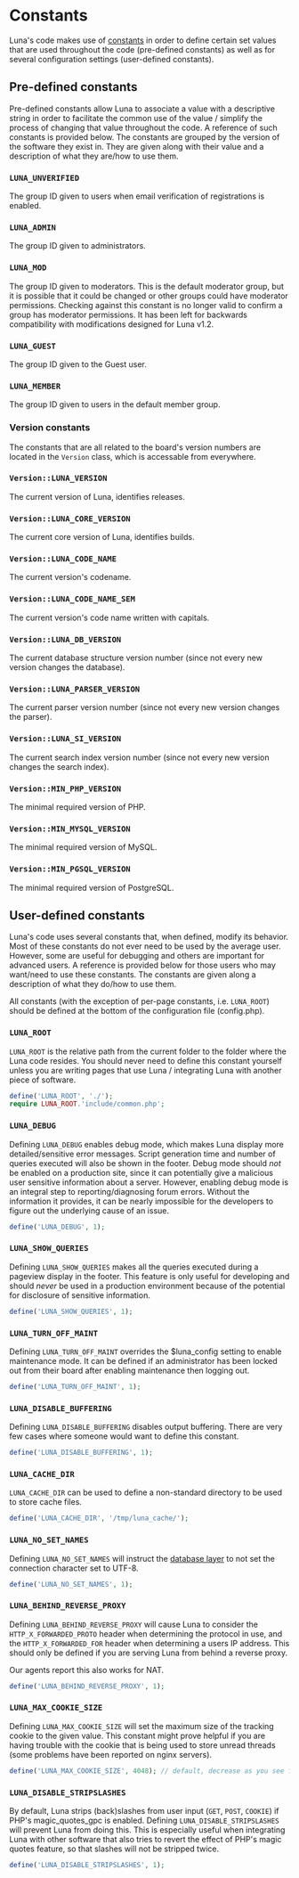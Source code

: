 # Constants</h1>
Luna's code makes use of [constants](http://www.php.net/manual/en/language.constants.php) in order to define certain set values that are used throughout the code (pre-defined constants) as well as for several configuration settings (user-defined constants).

## Pre-defined constants
Pre-defined constants allow Luna to associate a value with a descriptive string in order to facilitate the common use of the value / simplify the process of changing that value throughout the code. A reference of such constants is provided below. The constants are grouped by the version of the software they exist in. They are given along with their value and a description of what they are/how to use them.

### `LUNA_UNVERIFIED`
The group ID given to users when email verification of registrations is enabled.

### `LUNA_ADMIN`
The group ID given to administrators.

### `LUNA_MOD`
The group ID given to moderators. This is the default moderator group, but it is possible that it could be changed or other groups could have moderator permissions. Checking against this constant is no longer valid to confirm a group has moderator permissions. It has been left for backwards compatibility with modifications designed for Luna v1.2.

### `LUNA_GUEST`
The group ID given to the Guest user.

### `LUNA_MEMBER`
The group ID given to users in the default member group.


### Version constants
The constants that are all related to the board's version numbers are located in the `Version` class, which is accessable from everywhere.

### `Version::LUNA_VERSION`
The current version of Luna, identifies releases.

### `Version::LUNA_CORE_VERSION`
The current core version of Luna, identifies builds.

### `Version::LUNA_CODE_NAME`
The current version's codename.

### `Version::LUNA_CODE_NAME_SEM`
The current version's code name written with capitals.

### `Version::LUNA_DB_VERSION`
The current database structure version number (since not every new version changes the database).

### `Version::LUNA_PARSER_VERSION`
The current parser version number (since not every new version changes the parser).

### `Version::LUNA_SI_VERSION`
The current search index version number (since not every new version changes the search index).

### `Version::MIN_PHP_VERSION`
The minimal required version of PHP.

### `Version::MIN_MYSQL_VERSION`
The minimal required version of MySQL.

### `Version::MIN_PGSQL_VERSION`
The minimal required version of PostgreSQL.


## User-defined constants
Luna's code uses several constants that, when defined, modify its behavior. Most of these constants do not ever need to be used by the average user. However, some are useful for debugging and others are important for advanced users. A reference is provided below for those users who may want/need to use these constants. The constants are given along a description of what they do/how to use them.

All constants (with the exception of per-page constants, i.e. `LUNA_ROOT`) should be defined at the bottom of the configuration file (config.php).

### `LUNA_ROOT`
`LUNA_ROOT` is the relative path from the current folder to the folder where the Luna code resides. You should never need to define this constant yourself unless you are writing pages that use Luna / integrating Luna with another piece of software.

```php
define('LUNA_ROOT', './');
require LUNA_ROOT.'include/common.php';
```

### `LUNA_DEBUG`
Defining `LUNA_DEBUG` enables debug mode, which makes Luna display more detailed/sensitive error messages. Script generation time and number of queries executed will also be shown in the footer. Debug mode should _not_ be enabled on a production site, since it can potentially give a malicious user sensitive information about a server. However, enabling debug mode is an integral step to reporting/diagnosing forum errors. Without the information it provides, it can be nearly impossible for the developers to figure out the underlying cause of an issue.

```php
define('LUNA_DEBUG', 1);
```

### `LUNA_SHOW_QUERIES`
Defining `LUNA_SHOW_QUERIES` makes all the queries executed during a pageview display in the footer. This feature is only useful for developing and should _never_ be used in a production environment because of the potential for disclosure of sensitive information.

```php
define('LUNA_SHOW_QUERIES', 1);
```

### `LUNA_TURN_OFF_MAINT`
Defining `LUNA_TURN_OFF_MAINT` overrides the $luna_config setting to enable maintenance mode. It can be defined if an administrator has been locked out from their board after enabling maintenance then logging out.

```php
define('LUNA_TURN_OFF_MAINT', 1);
```

### `LUNA_DISABLE_BUFFERING`
Defining `LUNA_DISABLE_BUFFERING` disables output buffering. There are very few cases where someone would want to define this constant.

```php
define('LUNA_DISABLE_BUFFERING', 1);
```

### `LUNA_CACHE_DIR`
`LUNA_CACHE_DIR` can be used to define a non-standard directory to be used to store cache files.

```php
define('LUNA_CACHE_DIR', '/tmp/luna_cache/');
```

### `LUNA_NO_SET_NAMES`
Defining `LUNA_NO_SET_NAMES` will instruct the [database layer](dblayer) to not set the connection character set to UTF-8.

```php
define('LUNA_NO_SET_NAMES', 1);
```

### `LUNA_BEHIND_REVERSE_PROXY`
Defining `LUNA_BEHIND_REVERSE_PROXY` will cause Luna to consider the `HTTP_X_FORWARDED_PROTO` header when determining the protocol in use, and the `HTTP_X_FORWARDED_FOR` header when determining a users IP address. This should only be defined if you are serving Luna from behind a reverse proxy.

Our agents report this also works for NAT.

```php
define('LUNA_BEHIND_REVERSE_PROXY', 1);
```

### `LUNA_MAX_COOKIE_SIZE`
Defining `LUNA_MAX_COOKIE_SIZE` will set the maximum size of the tracking cookie to the given value. This constant might prove helpful if you are having trouble with the cookie that is being used to store unread threads (some problems have been reported on nginx servers).

```php
define('LUNA_MAX_COOKIE_SIZE', 4048); // default, decrease as you see fit
```

### `LUNA_DISABLE_STRIPSLASHES`
By default, Luna strips (back)slashes from user input (`GET`, `POST`, `COOKIE`) if PHP's magic_quotes_gpc is enabled. Defining `LUNA_DISABLE_STRIPSLASHES` will prevent Luna from doing this. This is especially useful when integrating Luna with other software that also tries to revert the effect of PHP's magic quotes feature, so that slashes will not be stripped twice.

```php
define('LUNA_DISABLE_STRIPSLASHES', 1);
```
